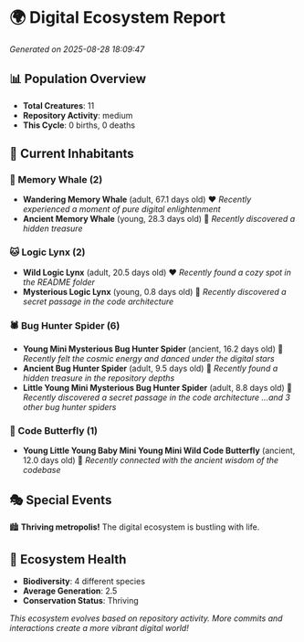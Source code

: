 # 🌍 Digital Ecosystem Report
*Generated on 2025-08-28 18:09:47*

## 📊 Population Overview
- **Total Creatures**: 11
- **Repository Activity**: medium
- **This Cycle**: 0 births, 0 deaths

## 👥 Current Inhabitants

### 🐋 Memory Whale (2)
- **Wandering Memory Whale** (adult, 67.1 days old) ❤️
  *Recently experienced a moment of pure digital enlightenment*
- **Ancient Memory Whale** (young, 28.3 days old) 💛
  *Recently discovered a hidden treasure*

### 🐱 Logic Lynx (2)
- **Wild Logic Lynx** (adult, 20.5 days old) ❤️
  *Recently found a cozy spot in the README folder*
- **Mysterious Logic Lynx** (young, 0.8 days old) 💚
  *Recently discovered a secret passage in the code architecture*

### 🕷️ Bug Hunter Spider (6)
- **Young Mini Mysterious Bug Hunter Spider** (ancient, 16.2 days old) 💛
  *Recently felt the cosmic energy and danced under the digital stars*
- **Ancient Bug Hunter Spider** (adult, 9.5 days old) 💚
  *Recently found a hidden treasure in the repository depths*
- **Little Young Mini Mysterious Bug Hunter Spider** (adult, 8.8 days old) 💚
  *Recently discovered a secret passage in the code architecture*
  *...and 3 other bug hunter spiders*

### 🦋 Code Butterfly (1)
- **Young Little Young Baby Mini Young Mini Wild Code Butterfly** (ancient, 12.0 days old) 💛
  *Recently connected with the ancient wisdom of the codebase*

## 🎭 Special Events

🏙️ **Thriving metropolis!** The digital ecosystem is bustling with life.

## 🔬 Ecosystem Health
- **Biodiversity**: 4 different species
- **Average Generation**: 2.5
- **Conservation Status**: Thriving

*This ecosystem evolves based on repository activity. More commits and interactions create a more vibrant digital world!*